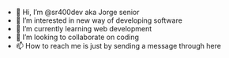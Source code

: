 - 👋 Hi, I’m @sr400dev aka Jorge senior
- 👀 I’m interested in new way of developing software
- 🌱 I’m currently learning web development
- 💞️ I’m looking to collaborate on coding
- 📫 How to reach me is just by sending a message through here

<!---
sr400dev/sr400dev is a ✨ special ✨ repository because its `README.md` (this file) appears on your GitHub profile.
You can click the Preview link to take a look at your changes.
--->
